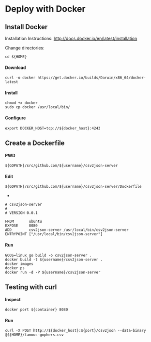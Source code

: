 # Deploy with Docker

## Install Docker

Installation Instructions: http://docs.docker.io/en/latest/installation

Change directories:

    cd ${HOME}

#### Download

    curl -o docker https://get.docker.io/builds/Darwin/x86_64/docker-latest

#### Install
	
	chmod +x docker
    sudo cp docker /usr/local/bin/

#### Configure

    export DOCKER_HOST=tcp://${docker_host}:4243


## Create a Dockerfile

#### PWD

    ${GOPATH}/src/github.com/${username}/csv2json-server

#### Edit

    ${GOPATH}/src/github.com/${username}/csv2json-server/Dockerfile

-

	# csv2json-server
	#
	# VERSION 0.0.1

	FROM       ubuntu
	EXPOSE     8080
	ADD        csv2json-server /usr/local/bin/csv2json-server
	ENTRYPOINT ["/usr/local/bin/csv2json-server"]

#### Run

    GOOS=linux go build -o csv2json-server .
    docker build -t ${username}/csv2json-server .
    docker images
    docker ps
    docker run -d -P ${username}/csv2json-server

## Testing with curl

#### Inspect

    docker port ${container} 8080

#### Run

    curl -X POST http://${docker_host}:${port}/csv2json --data-binary @${HOME}/famous-gophers.csv

